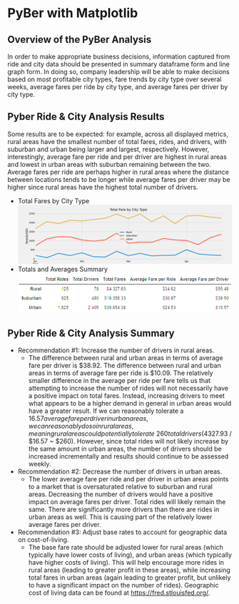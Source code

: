 # PyBer with Matplotlib

## Overview of the PyBer Analysis
In order to make appropriate business decisions, information captured from ride and city data should be presented in summary dataframe form and line graph form.  In doing so, company leadership will be able to make decisions based on most profitable city types, fare trends by city type over several weeks, average fares per ride by city type, and average fares per driver by city type.

## Pyber Ride & City Analysis Results
Some results are to be expected:  for example, across all displayed metrics, rural areas have the smallest number of total fares, rides, and drivers, with suburban and urban being larger and largest, respectively.  However, interestingly, average fare per ride and per driver are highest in rural areas and lowest in urban areas with suburban remaining between the two.  Average fares per ride are perhaps higher in rural areas where the distance between locations tends to be longer while average fares per driver may be higher since rural areas have the highest total number of drivers.
* Total Fares by City Type  
  ![TFBCT](analysis/PyBer_fare_summary.png)
* Totals and Averages Summary  
  ![PSDF](analysis/pyber_summary_df.PNG)

## Pyber Ride & City Analysis Summary
* Recommendation #1:  Increase the number of drivers in rural areas. 
  * The difference between rural and urban areas in terms of average fare per driver is $38.92.  The difference between rural and urban areas in terms of average fare per ride is $10.09.  The relatively smaller difference in the average per ride per fare tells us that attempting to increase the number of rides will not necessarily have a positive impact on total fares.  Instead, increasing drivers to meet what appears to be a higher demand in general in urban areas would have a greater result.  If we can reasonably tolerate a $16.57 average fare per driver in urban areas, we can reasonably do so in rural areas, meaning rural areas could potentially tolerate ~260 total drivers ($4327.93 / $16.57 ~ $260).  However, since total rides will not likely increase by the same amount in urban areas, the number of drivers should be increased incrementally and results should continue to be assessed weekly.
* Recommendation #2:  Decrease the number of drivers in urban areas.
  * The lower average fare per ride and per driver in urban areas points to a market that is oversaturated relative to suburban and rural areas.  Decreasing the number of drivers would have a positive impact on average fares per driver.  Total rides will likely remain the same.  There are significantly more drivers than there are rides in urban areas as well.  This is causing part of the relatively lower average fares per driver.
* Recommendation #3:  Adjust base rates to account for geographic data on cost-of-living.
  * The base fare rate should be adjusted lower for rural areas (which typically have lower costs of living), and urban areas (which typically have higher costs of living).  This will help encourage more rides in rural areas (leading to greater profit in these areas), while increasing total fares in urban areas (again leading to greater profit, but unlikely to have a significant impact on the number of rides).  Geographic cost of living data can be found at https://fred.stlouisfed.org/.
